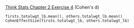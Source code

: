 [Think Stats Chapter 2 Exercise 4](http://greenteapress.com/thinkstats2/html/thinkstats2003.html#toc24) (Cohen's d)

    firsts.totalwgt_lb.mean(), others.totalwgt_lb.mean()
    CohenEffectSize(firsts.totalwgt_lb, others.totalwgt_lb)
